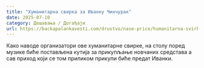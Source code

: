 ```yaml
---
title: "Хуманитарна свирка за Иванку Чинчурак"
date: 2025-07-10
category: Дешавања / Догађаји
url: https://backapalankavesti.com/drustvo/nase-price/humanitarna-svirka-za-ivanku-cincurak/
---
```


Како наводе организатори ове хуманитарне свирке, на столу поред музике биће постављена кутија за прикупљање новчаних средстава а сав приход који се том приликом прикупи биће предат Иванки.
